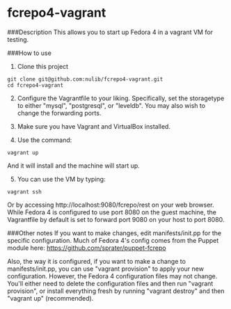 # fcrepo4-vagrant

###Description
This allows you to start up Fedora 4 in a vagrant VM for testing.

###How to use

1. Clone this project
  ```
  git clone git@github.com:nulib/fcrepo4-vagrant.git
  cd fcrepo4-vagrant
  ```

2. Configure the Vagrantfile to your liking. Specifically, set the storagetype to
either "mysql", "postgresql", or "leveldb". You may also wish to change the forwarding
ports.

3. Make sure you have Vagrant and VirtualBox installed.

4. Use the command:
  ```
  vagrant up
  ```
  And it will install and the machine will start up.
  
5. You can use the VM by typing:
  ```
  vagrant ssh
  ```
  Or by accessing http://localhost:9080/fcrepo/rest on your web browser. While Fedora 4 
  is configured to use port 8080 on the guest machine, the Vagrantfile by default is set
  to forward port 9080 on your host to port 8080.
  
###Other notes
If you want to make changes, edit manifests/init.pp for the specific configuration. 
Much of Fedora 4's config comes from the Puppet module here:
https://github.com/sprater/puppet-fcrepo 

Also, the way it is configured, if you want to make a change to manifests/init.pp, you can
use "vagrant provision" to apply your new configuration. However, the Fedora 4 configuration
files may not change. You'll either need to delete the configuration files and then run 
"vagrant provision", or install everything fresh by running "vagrant destroy" and then 
"vagrant up" (recommended).